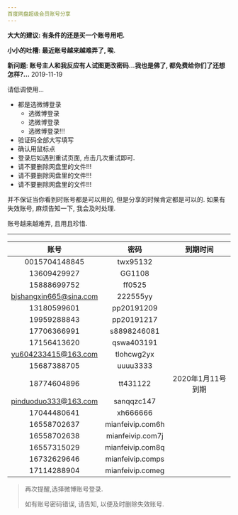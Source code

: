 ```yaml
---
百度网盘超级会员账号分享
---
```


**大大的建议: 有条件的还是买一个账号用吧.**

**小小的吐槽: 最近账号越来越难弄了, 唉.**

**新问题: 账号主人和我反应有人试图更改密码...我也是佛了, 都免费给你们了还想怎样?...**        2019-11-19

请低调使用...

- 都是选微博登录
    - 选微博登录
    - 选微博登录
    - 选微博登录!!!
- 验证码全部大写填写
- 确认用鼠标点
- 登录后如遇到重试页面, 点击几次重试即可.
- 请不要删除网盘里的文件!!!
- 请不要删除网盘里的文件!!!
- 请不要删除网盘里的文件!!!

并不保证当你看到时账号都是可以用的, 但是分享的时候肯定都是可以的. 
如果有失效账号, 麻烦告知一下, 我会及时处理.

账号越来越难弄, 且用且珍惜.

------



|       账号        |       密码       | 到期时间 |
| :---------------: | :--------------: | :------: |
|     0015704148845      |     twx95132     |                   |
|      13609429927       |      GG1108      |                   |
|      15888699752       |      ff0525      |                   |
| bjshangxin665@sina.com |     222555yy     |                   |
|      13180599601       |    pp20191209    |                   |
|      19959288843       |    pp20191217    |                   |
|      17706366991       |   s8898246081    |                   |
|      17156413620       |    qswa403191    |                   |
|  yu604233415@163.com   |    tlohcwg2yx    |                   |
|      15687388705       |     uuuu3333     |                   |
|      18774604896       |     tt431122     | 2020年1月11号到期 |
|  pinduoduo333@163.com  |    sanqqzc147    |                   |
|      17044480641       |     xh666666     |                   |
|      16558702637       | mianfeivip.com6h |                   |
|      16558702638       | mianfeivip.com7j |                   |
|      16557315029       | mianfeivip.com8q |                   |
|      16732629646       | mianfeivip.comps |                   |
|      17114288904       | mianfeivip.comeg |                   |


>  再次提醒,选择微博账号登录.
>
>  如有账号密码错误, 请告知, 以便及时删除失效账号.